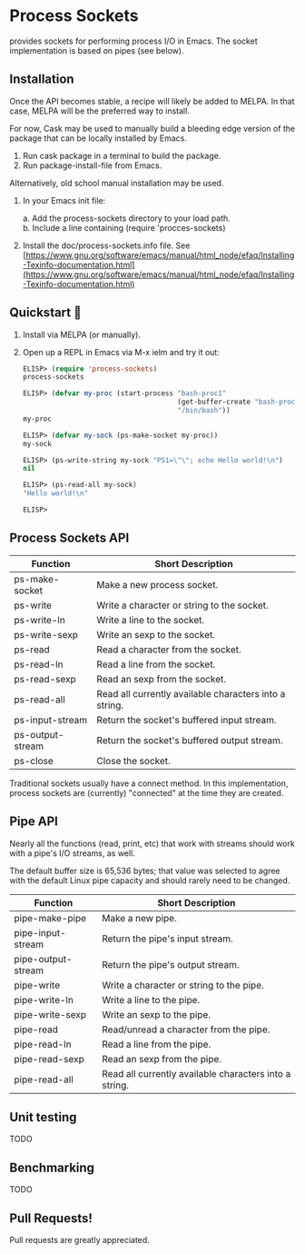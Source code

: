 Process Sockets
===============

provides sockets for performing process I/O in Emacs.  The socket
implementation is based on pipes (see below).

Installation
------------

Once the API becomes stable, a recipe will likely be added to MELPA.
In that case, MELPA will be the preferred way to install.

For now, Cask may be used to manually build a bleeding edge version of
the package that can be locally installed by Emacs.

  1. Run cask package in a terminal to build the package.
  2. Run package-install-file from Emacs.

Alternatively, old school manual installation may be used.

  1.  In your Emacs init file:

      a. Add the process-sockets directory to your load path.<br>
      b. Include a line containing (require 'procces-sockets)

  2. Install the doc/process-sockets.info file.  See [https://www.gnu.org/software/emacs/manual/html_node/efaq/Installing-Texinfo-documentation.html](https://www.gnu.org/software/emacs/manual/html_node/efaq/Installing-Texinfo-documentation.html)

Quickstart :rocket:
----------

1.  Install via MELPA (or manually).
2.  Open up a REPL in Emacs via M-x ielm and try it out:

    ```el
    ELISP> (require 'process-sockets)
    process-sockets

    ELISP> (defvar my-proc (start-process "bash-proc1"
                                          (get-buffer-create "bash-proc1")
                                          "/bin/bash"))
    my-proc

    ELISP> (defvar my-sock (ps-make-socket my-proc))
    my-sock

    ELISP> (ps-write-string my-sock "PS1=\"\"; echo Hello world!\n")
    nil

    ELISP> (ps-read-all my-sock)
    "Hello world!\n"

    ELISP>
    ```

Process Sockets API
-------------------

 Function         | Short Description
------------------|------------------------------------------------------
 ps-make-socket   | Make a new process socket.
 ps-write         | Write a character or string to the socket.
 ps-write-ln      | Write a line to the socket.
 ps-write-sexp    | Write an sexp to the socket.
 ps-read          | Read a character from the socket.
 ps-read-ln       | Read a line from the socket.
 ps-read-sexp     | Read an sexp from the socket.
 ps-read-all      | Read all currently available characters into a string.
 ps-input-stream  | Return the socket's buffered input stream.
 ps-output-stream | Return the socket's buffered output stream.
 ps-close         | Close the socket.

Traditional sockets usually have a connect method.  In this
implementation, process sockets are (currently) "connected" at the
time they are created.

Pipe API
--------

Nearly all the functions (read, print, etc) that work with streams
should work with a pipe's I/O streams, as well.

The default buffer size is 65,536 bytes; that value was selected to
agree with the default Linux pipe capacity and should rarely need to
be changed.

 Function           | Short Description
 -------------------|------------------------------------------------
 pipe-make-pipe     | Make a new pipe.
 pipe-input-stream  | Return the pipe's input stream.
 pipe-output-stream | Return the pipe's output stream.
 pipe-write         | Write a character or string to the pipe.
 pipe-write-ln      | Write a line to the pipe.
 pipe-write-sexp    | Write an sexp to the pipe.
 pipe-read          | Read/unread a character from the pipe.
 pipe-read-ln       | Read a line from the pipe.
 pipe-read-sexp     | Read an sexp from the pipe.
 pipe-read-all      | Read all currently available characters into a string.

Unit testing
------------

TODO

Benchmarking
------------

TODO

Pull Requests!
--------------

Pull requests are greatly appreciated.
